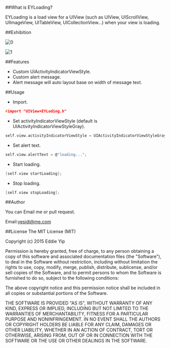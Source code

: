 ##What is EYLoading?

EYLoading is a load view for a UIView (such as UIView, UIScrollView, UIImageView, UITableView, UICollectionView...) when your view is loading.

##Exhibition

![0](http://ww4.sinaimg.cn/bmiddle/b81043cdgw1epiq5wpe9kj20hs0vkq3q.jpg)

![1](http://ww3.sinaimg.cn/bmiddle/b81043cdgw1epiq5vuw8nj20hs0vkgmt.jpg)

##Features

* Custom UIActivityIndicatorViewStyle.
* Custom alert message.
* Alert message will auto layout base on width of message text.

##Usage
* Import.

```c
#import "UIView+EYLoding.h"
```
* Set activityIndicatorViewStyle (default is UIActivityIndicatorViewStyleGray).

```c
self.view.activityIndicatorViewStyle = UIActivityIndicatorViewStyleGray;
```

* Set alert text.

```c
self.view.alertText = @"loading...";
```

* Start loading.

```c
[self.view startLoading];
```

* Stop loading.

```c
[self.view stopLoading];
```

##Author

You can Email me or pull request.

Email:yesidi@me.com


##License
The MIT License (MIT)

Copyright (c) 2015 Eddie Yip

Permission is hereby granted, free of charge, to any person obtaining a copy
of this software and associated documentation files (the "Software"), to deal
in the Software without restriction, including without limitation the rights
to use, copy, modify, merge, publish, distribute, sublicense, and/or sell
copies of the Software, and to permit persons to whom the Software is
furnished to do so, subject to the following conditions:

The above copyright notice and this permission notice shall be included in all
copies or substantial portions of the Software.

THE SOFTWARE IS PROVIDED "AS IS", WITHOUT WARRANTY OF ANY KIND, EXPRESS OR
IMPLIED, INCLUDING BUT NOT LIMITED TO THE WARRANTIES OF MERCHANTABILITY,
FITNESS FOR A PARTICULAR PURPOSE AND NONINFRINGEMENT. IN NO EVENT SHALL THE
AUTHORS OR COPYRIGHT HOLDERS BE LIABLE FOR ANY CLAIM, DAMAGES OR OTHER
LIABILITY, WHETHER IN AN ACTION OF CONTRACT, TORT OR OTHERWISE, ARISING FROM,
OUT OF OR IN CONNECTION WITH THE SOFTWARE OR THE USE OR OTHER DEALINGS IN THE
SOFTWARE.



